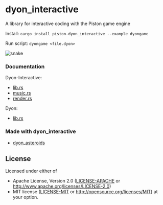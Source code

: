 # dyon_interactive
A library for interactive coding with the Piston game engine

Install: `cargo install piston-dyon_interactive --example dyongame`

Run script: `dyongame <file.dyon>`

![snake](../images/snake.png)

### Documentation

Dyon-Interactive:

- [lib.rs](https://github.com/PistonDevelopers/dyon/blob/master/interactive/src/lib.dyon)
- [music.rs](https://github.com/PistonDevelopers/dyon/blob/master/interactive/src/music.dyon)
- [render.rs](https://github.com/PistonDevelopers/dyon/blob/master/interactive/src/render.dyon)

Dyon:

- [lib.rs](https://github.com/PistonDevelopers/dyon/blob/master/src/lib.dyon)

### Made with dyon_interactive

- [dyon_asteroids](https://github.com/pistondevelopers/dyon_asteroids)

## License

Licensed under either of
 * Apache License, Version 2.0 ([LICENSE-APACHE](LICENSE-APACHE) or http://www.apache.org/licenses/LICENSE-2.0)
 * MIT license ([LICENSE-MIT](LICENSE-MIT) or http://opensource.org/licenses/MIT)
at your option.
